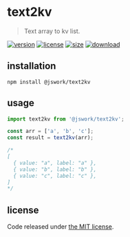 # text2kv
> Text array to kv list.

[![version][version-image]][version-url]
[![license][license-image]][license-url]
[![size][size-image]][size-url]
[![download][download-image]][download-url]

## installation
```shell
npm install @jswork/text2kv
```

## usage
```js
import text2kv from '@jswork/text2kv';

const arr = ['a', 'b', 'c'];
const result = text2kv(arr);

/*
[
  { value: "a", label: "a" },
  { value: "b", label: "b" },
  { value: "c", label: "c" },
]
*/
```

## license
Code released under [the MIT license](https://github.com/afeiship/text2kv/blob/master/LICENSE.txt).

[version-image]: https://img.shields.io/npm/v/@jswork/text2kv
[version-url]: https://npmjs.org/package/@jswork/text2kv

[license-image]: https://img.shields.io/npm/l/@jswork/text2kv
[license-url]: https://github.com/afeiship/text2kv/blob/master/LICENSE.txt

[size-image]: https://img.shields.io/bundlephobia/minzip/@jswork/text2kv
[size-url]: https://github.com/afeiship/text2kv/blob/master/dist/text2kv.min.js

[download-image]: https://img.shields.io/npm/dm/@jswork/text2kv
[download-url]: https://www.npmjs.com/package/@jswork/text2kv
